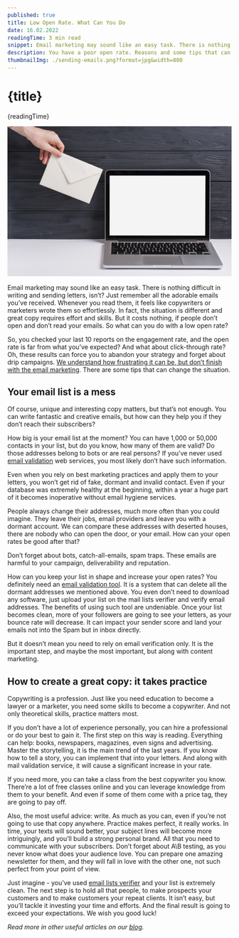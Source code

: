 ```yaml
---
published: true
title: Low Open Rate. What Can You Do
date: 16.02.2022
readingTime: 3 min read
snippet: Email marketing may sound like an easy task. There is nothing difficult in writing and sending letters, isn’t? Just remember all the adorable emails you’ve received. Whenever you read them, it feels like copywriters or marketers wrote them so effortlessly. In fact, the situation is different and great copy requires effort and skills. But it costs nothing, if people don’t open and don’t read your emails. So what can you do with a low open rate?
description: You have a poor open rate. Reasons and some tips that can change the situation in your mailing campaigns
thumbnailImg: ./sending-emails.png?format=jpg&width=880
---
```


# {title}

{readingTime}

![emails open rate](./sending-emails.png?format=webp;jpg;png;avif&srcset&width=880)

Email marketing may sound like an easy task. There is nothing difficult in writing and sending letters, isn’t? Just remember all the adorable emails you’ve received. Whenever you read them, it feels like copywriters or marketers wrote them so effortlessly. In fact, the situation is different and great copy requires effort and skills. But it costs nothing, if people don’t open and don’t read your emails. So what can you do with a low open rate?

So, you checked your last 10 reports on the engagement rate, and the open rate is far from what you’ve expected? And what about click-through rate? Oh, these results can force you to abandon your strategy and forget about drip campaigns. [We understand how frustrating it can be, but don’t finish with the email marketing](/blog/great-ideas-for-your-email-marketing-strategy). There are some tips that can change the situation.

## Your email list is a mess

Of course, unique and interesting copy matters, but that’s not enough. You can write fantastic and creative emails, but how can they help you if they don’t reach their subscribers?

How big is your email list at the moment? You can have 1,000 or 50,000 contacts in your list, but do you know, how many of them are valid? Do those addresses belong to bots or are real persons? If you’ve never used [email validation](/) web services, you most likely don’t have such information.

Even when you rely on best marketing practices and apply them to your letters, you won’t get rid of fake, dormant and invalid contact. Even if your database was extremely healthy at the beginning, within a year a huge part of it becomes inoperative without email hygiene services.

People always change their addresses, much more often than you could imagine. They leave their jobs, email providers and leave you with a dormant account. We can compare these addresses with deserted houses, there are nobody who can open the door, or your email. How can your open rates be good after that?

Don’t forget about bots, catch-all-emails, spam traps. These emails are harmful to your campaign, deliverability and reputation.

How can you keep your list in shape and increase your open rates? You definitely need an [email validation tool](/). It is a system that can delete all the dormant addresses we mentioned above. You even don’t need to download any software, just upload your list on the mail lists verifier and verify email addresses. The benefits of using such tool are undeniable. Once your list becomes clean, more of your followers are going to see your letters, as your bounce rate will decrease. It can impact your sender score and land your emails not into the Spam but in inbox directly.

But it doesn’t mean you need to rely on email verification only. It is the important step, and maybe the most important, but along with content marketing.

## How to create a great copy: it takes practice

Copywriting is a profession. Just like you need education to become a lawyer or a marketer, you need some skills to become a copywriter. And not only theoretical skills, practice matters most.

If you don’t have a lot of experience personally, you can hire a professional or do your best to gain it. The first step on this way is reading. Everything can help: books, newspapers, magazines, even signs and advertising. Master the storytelling, it is the main trend of the last years. If you know how to tell a story, you can implement that into your letters. And along with mail validation service, it will cause a significant increase in your rate.

If you need more, you can take a class from the best copywriter you know. There’re a lot of free classes online and you can leverage knowledge from them to your benefit. And even if some of them come with a price tag, they are going to pay off.

Also, the most useful advice: write. As much as you can, even if you’re not going to use that copy anywhere. Practice makes perfect, it really works. In time, your texts will sound better, your subject lines will become more intriguingly, and you’ll build a strong personal brand. All that you need to communicate with your subscribers. Don’t forget about A\B testing, as you never know what does your audience love. You can prepare one amazing newsletter for them, and they will fall in love with the other one, not such perfect from your point of view.

Just imagine - you’ve used [email lists verifier](/) and your list is extremely clean. The next step is to hold all that people, to make prospects your customers and to make customers your repeat clients. It isn’t easy, but you’ll tackle it investing your time and efforts. And the final result is going to exceed your expectations. We wish you good luck!

_Read more in other useful articles on our [blog](/blog)._
